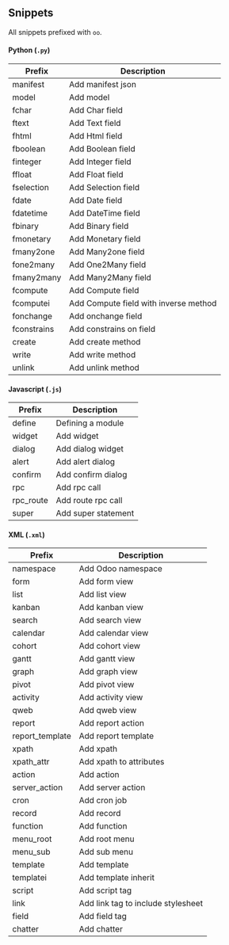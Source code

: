 ## Snippets

All snippets prefixed with `oo`.

#### Python (`.py`)

Prefix | Description
------------ | -------------
manifest | Add manifest json
model | Add model
fchar | Add Char field
ftext | Add Text field
fhtml | Add Html field
fboolean | Add Boolean field
finteger | Add Integer field
ffloat | Add Float field
fselection | Add Selection field
fdate | Add Date field
fdatetime | Add DateTime field
fbinary | Add Binary field
fmonetary | Add Monetary field
fmany2one | Add Many2one field
fone2many | Add One2Many field
fmany2many | Add Many2Many field
fcompute | Add Compute field
fcomputei | Add Compute field with inverse method
fonchange | Add onchange field
fconstrains | Add constrains on field
create | Add create method
write | Add write method
unlink | Add unlink method

#### Javascript (`.js`)

Prefix | Description
------------ | -------------
define | Defining a module
widget | Add widget
dialog | Add dialog widget
alert | Add alert dialog
confirm | Add confirm dialog
rpc | Add rpc call
rpc_route | Add route rpc call
super | Add super statement

#### XML (`.xml`)

Prefix | Description
------------ | -------------
namespace | Add Odoo namespace
form | Add form view
list | Add list view
kanban | Add kanban view
search | Add search view
calendar | Add calendar view
cohort | Add cohort view
gantt | Add gantt view
graph | Add graph view
pivot | Add pivot view
activity | Add activity view
qweb | Add qweb view
report | Add report action
report_template | Add report template
xpath | Add xpath
xpath_attr | Add xpath to attributes
action | Add action
server_action | Add server action
cron | Add cron job
record | Add record
function | Add function
menu_root | Add root menu
menu_sub | Add sub menu
template | Add template
templatei | Add template inherit
script | Add script tag
link | Add link tag to include stylesheet
field | Add field tag
chatter | Add chatter